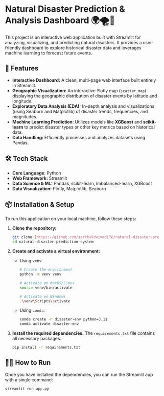 # Natural Disaster Prediction & Analysis Dashboard 🌍🌪️🌊

This project is an interactive web application built with Streamlit for analyzing, visualizing, and predicting natural disasters. It provides a user-friendly dashboard to explore historical disaster data and leverages machine learning to forecast future events.



## 🚀 Features

* **Interactive Dashboard:** A clean, multi-page web interface built entirely in Streamlit.
* **Geographic Visualization:** An interactive Plotly map (`scatter_map`) displaying the geographic distribution of disaster events by latitude and longitude.
* **Exploratory Data Analysis (EDA):** In-depth analysis and visualizations (using Seaborn and Matplotlib) of disaster trends, frequencies, and magnitudes.
* **Machine Learning Prediction:** Utilizes models like **XGBoost** and **scikit-learn** to predict disaster types or other key metrics based on historical data.
* **Data Handling:** Efficiently processes and analyzes datasets using Pandas.

## 🛠️ Tech Stack

* **Core Language:** Python
* **Web Framework:** Streamlit
* **Data Science & ML:** Pandas, scikit-learn, imbalanced-learn, XGBoost
* **Data Visualization:** Plotly, Matplotlib, Seaborn

## 📦 Installation & Setup

To run this application on your local machine, follow these steps:

1.  **Clone the repository:**
    ```bash
    git clone [https://github.com/sarthakdwivedi78/natural-disaster-prediction-system.git](https://github.com/sarthakdwivedi78/natural-disaster-prediction-system.git)
    cd natural-disaster-prediction-system
    ```

2.  **Create and activate a virtual environment:**
    * Using `venv`:
        ```bash
        # Create the environment
        python -m venv venv
        
        # Activate on macOS/Linux
        source venv/bin/activate
        
        # Activate on Windows
        .\venv\Scripts\activate
        ```
    * Using `conda`:
        ```bash
        conda create -n disaster-env python=3.11
        conda activate disaster-env
        ```

3.  **Install the required dependencies:**
    The `requirements.txt` file contains all necessary packages.
    ```bash
    pip install -r requirements.txt
    ```

## 🏃‍♂️ How to Run

Once you have installed the dependencies, you can run the Streamlit app with a single command:

```bash
streamlit run app.py
